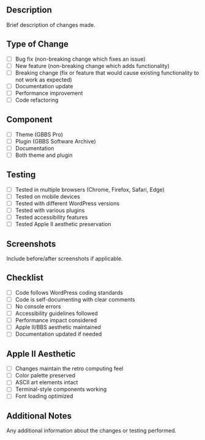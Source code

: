 ## Description
Brief description of changes made.

## Type of Change
- [ ] Bug fix (non-breaking change which fixes an issue)
- [ ] New feature (non-breaking change which adds functionality)
- [ ] Breaking change (fix or feature that would cause existing functionality to not work as expected)
- [ ] Documentation update
- [ ] Performance improvement
- [ ] Code refactoring

## Component
- [ ] Theme (GBBS Pro)
- [ ] Plugin (GBBS Software Archive)
- [ ] Documentation
- [ ] Both theme and plugin

## Testing
- [ ] Tested in multiple browsers (Chrome, Firefox, Safari, Edge)
- [ ] Tested on mobile devices
- [ ] Tested with different WordPress versions
- [ ] Tested with various plugins
- [ ] Tested accessibility features
- [ ] Tested Apple II aesthetic preservation

## Screenshots
Include before/after screenshots if applicable.

## Checklist
- [ ] Code follows WordPress coding standards
- [ ] Code is self-documenting with clear comments
- [ ] No console errors
- [ ] Accessibility guidelines followed
- [ ] Performance impact considered
- [ ] Apple II/BBS aesthetic maintained
- [ ] Documentation updated if needed

## Apple II Aesthetic
- [ ] Changes maintain the retro computing feel
- [ ] Color palette preserved
- [ ] ASCII art elements intact
- [ ] Terminal-style components working
- [ ] Font loading optimized

## Additional Notes
Any additional information about the changes or testing performed.
